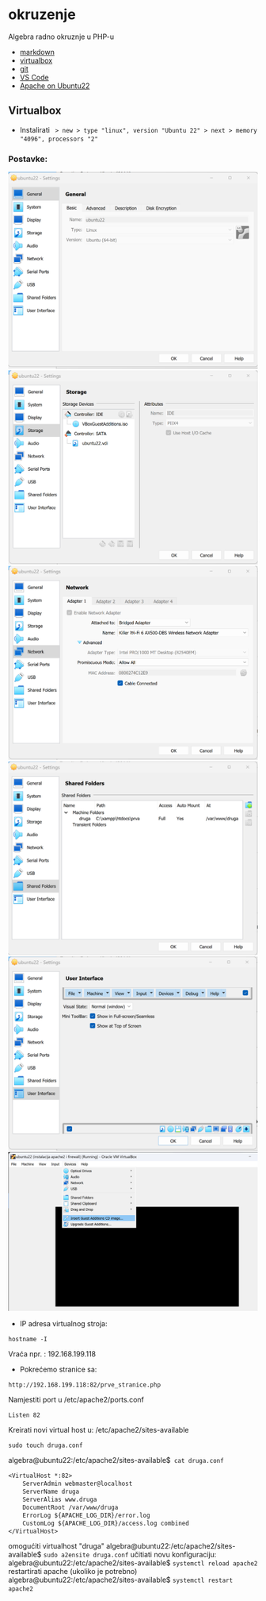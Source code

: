 # okruzenje
Algebra radno okruznje u PHP-u

- [markdown](https://www.markdownguide.org/cheat-sheet/)
- [virtualbox](https://www.oracle.com/virtualization/technologies/vm/downloads/virtualbox-downloads.html)
- [git](https://git-scm.com/download/win)
- [VS Code](https://code.visualstudio.com/docs/setup/windows)
- [Apache on Ubuntu22](https://www.digitalocean.com/community/tutorials/how-to-install-the-apache-web-server-on-ubuntu-22-04)


## Virtualbox
- Instalirati
`  > new > type "linux", version "Ubuntu 22" > next > memory "4096", processors "2" `

### Postavke:
![Settings general](vbox_01_settings_general.png)
![settings storage](vbox_02_settings_storage.png)
![settings network](vbox_03_settings_network.png)
![settings shared](vbox_04_settings_shared.png)
![settings interface](vbox_05_settings_interface.png)
![settings guest](vbox_06_devices_guest_addition.png)

- IP adresa virtualnog stroja:
``` 
hostname -I
```
Vraća npr. : 192.168.199.118

- Pokrećemo stranice sa:
```
http://192.168.199.118:82/prve_stranice.php
```

Namjestiti port u /etc/apache2/ports.conf
```
Listen 82
```

Kreirati novi virtual host u: /etc/apache2/sites-available
```
sudo touch druga.conf
```

algebra@ubuntu22:/etc/apache2/sites-available$` cat druga.conf`
```
<VirtualHost *:82>
    ServerAdmin webmaster@localhost
    ServerName druga
    ServerAlias www.druga
    DocumentRoot /var/www/druga
    ErrorLog ${APACHE_LOG_DIR}/error.log
    CustomLog ${APACHE_LOG_DIR}/access.log combined
</VirtualHost>
```
omogućiti virtualhost "druga"
algebra@ubuntu22:/etc/apache2/sites-available$ `sudo a2ensite druga.conf`
učitiati novu konfiguraciju:
algebra@ubuntu22:/etc/apache2/sites-available$ `systemctl reload apache2`
restartirati apache (ukoliko je potrebno)
algebra@ubuntu22:/etc/apache2/sites-available$ `systemctl restart apache2`







